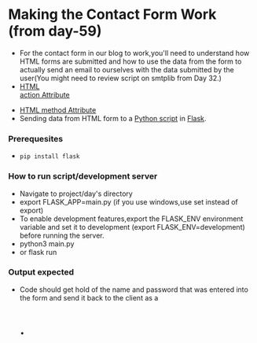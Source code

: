 # Making the Contact Form Work (from day-59)
-  For the contact form in our blog to work,you'll need to understand how HTML forms are submitted 
and how to use the data from the form to actually send an email to ourselves with the data submitted by the user(You might need to review script on smtplib from Day 32.)
- [HTML <form> action Attribute](https://www.w3schools.com/tags/att_form_action.asp)
- [HTML <form> method Attribute](https://www.w3schools.com/tags/att_form_method.asp)
- Sending data from HTML form to a [Python script](https://stackoverflow.com/questions/11556958/sending-data-from-html-form-to-a-python-script-in-flask) 
  in [Flask](https://flask.palletsprojects.com/en/1.1.x/quickstart/#the-request-object).
  
 ### Prerequesites
- `pip install flask`

### How to run script/development server
- Navigate to project/day's directory
- export FLASK_APP=main.py (if you use windows,use set instead of export)
- To enable development features,export the FLASK_ENV environment variable and set it to development (export FLASK_ENV=development) before running the server.
- python3 main.py
- or flask run

### Output expected
 - Code should get hold of the name and password that was entered into the form and send it back to the client as a <h1>. 
